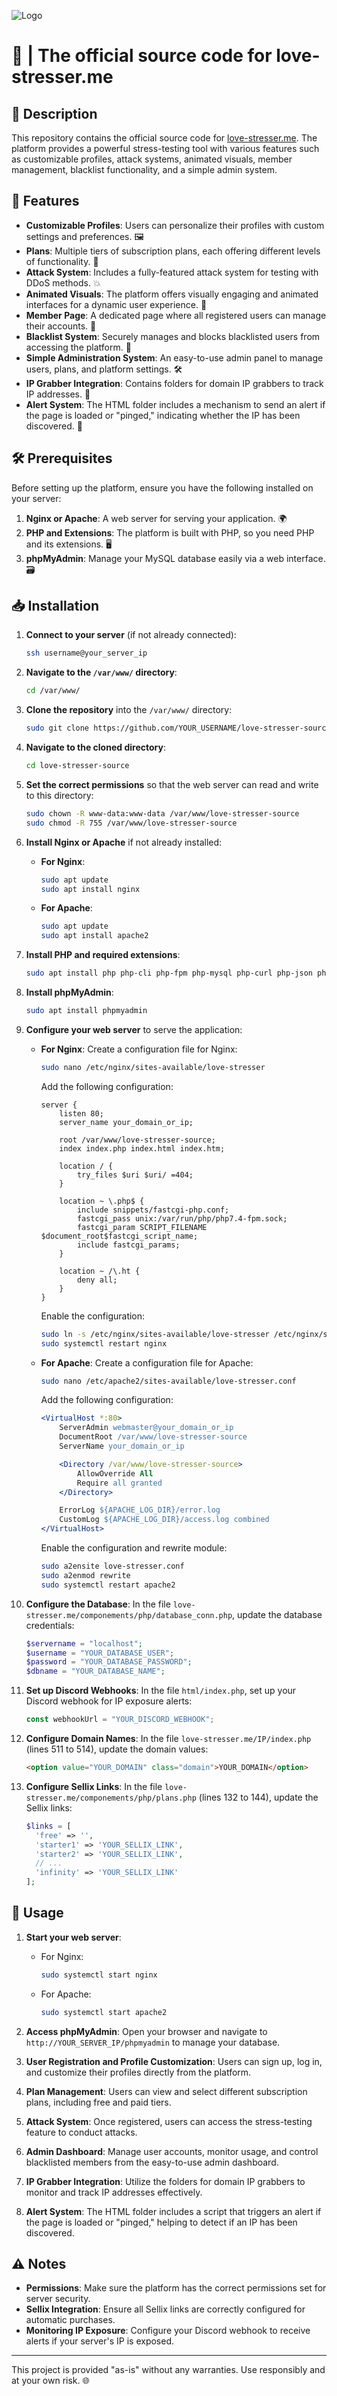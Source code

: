 
![Logo](https://i.ibb.co/d5TBCCz/logo.png)


# 📃 | The official source code for love-stresser.me

## 📜 Description

This repository contains the official source code for [love-stresser.me](https://love-stresser.me). The platform provides a powerful stress-testing tool with various features such as customizable profiles, attack systems, animated visuals, member management, blacklist functionality, and a simple admin system.

## 🚀 Features

- **Customizable Profiles**: Users can personalize their profiles with custom settings and preferences. 🖼️
- **Plans**: Multiple tiers of subscription plans, each offering different levels of functionality. 💼
- **Attack System**: Includes a fully-featured attack system for testing with DDoS methods. 💥
- **Animated Visuals**: The platform offers visually engaging and animated interfaces for a dynamic user experience. 🎨
- **Member Page**: A dedicated page where all registered users can manage their accounts. 👥
- **Blacklist System**: Securely manages and blocks blacklisted users from accessing the platform. 🚫
- **Simple Administration System**: An easy-to-use admin panel to manage users, plans, and platform settings. 🛠️
- **IP Grabber Integration**: Contains folders for domain IP grabbers to track IP addresses. 📡
- **Alert System**: The HTML folder includes a mechanism to send an alert if the page is loaded or "pinged," indicating whether the IP has been discovered. 🚨

## 🛠️ Prerequisites

Before setting up the platform, ensure you have the following installed on your server:

1. **Nginx or Apache**: A web server for serving your application. 🌍
2. **PHP and Extensions**: The platform is built with PHP, so you need PHP and its extensions. 🖥️
3. **phpMyAdmin**: Manage your MySQL database easily via a web interface. 🗃️

## 📥 Installation

1. **Connect to your server** (if not already connected):
    ```bash
    ssh username@your_server_ip
    ```

2. **Navigate to the `/var/www/` directory**:
    ```bash
    cd /var/www/
    ```

3. **Clone the repository** into the `/var/www/` directory:
    ```bash
    sudo git clone https://github.com/YOUR_USERNAME/love-stresser-source.git
    ```

4. **Navigate to the cloned directory**:
    ```bash
    cd love-stresser-source
    ```

5. **Set the correct permissions** so that the web server can read and write to this directory:
    ```bash
    sudo chown -R www-data:www-data /var/www/love-stresser-source
    sudo chmod -R 755 /var/www/love-stresser-source
    ```

6. **Install Nginx or Apache** if not already installed:
    - **For Nginx**:
      ```bash
      sudo apt update
      sudo apt install nginx
      ```

    - **For Apache**:
      ```bash
      sudo apt update
      sudo apt install apache2
      ```

7. **Install PHP and required extensions**:
    ```bash
    sudo apt install php php-cli php-fpm php-mysql php-curl php-json php-gd php-mbstring
    ```

8. **Install phpMyAdmin**:
    ```bash
    sudo apt install phpmyadmin
    ```

9. **Configure your web server** to serve the application:

   - **For Nginx**:
     Create a configuration file for Nginx:
     ```bash
     sudo nano /etc/nginx/sites-available/love-stresser
     ```
     Add the following configuration:
     ```nginx
     server {
         listen 80;
         server_name your_domain_or_ip;

         root /var/www/love-stresser-source;
         index index.php index.html index.htm;

         location / {
             try_files $uri $uri/ =404;
         }

         location ~ \.php$ {
             include snippets/fastcgi-php.conf;
             fastcgi_pass unix:/var/run/php/php7.4-fpm.sock;
             fastcgi_param SCRIPT_FILENAME $document_root$fastcgi_script_name;
             include fastcgi_params;
         }

         location ~ /\.ht {
             deny all;
         }
     }
     ```

     Enable the configuration:
     ```bash
     sudo ln -s /etc/nginx/sites-available/love-stresser /etc/nginx/sites-enabled/
     sudo systemctl restart nginx
     ```

   - **For Apache**:
     Create a configuration file for Apache:
     ```bash
     sudo nano /etc/apache2/sites-available/love-stresser.conf
     ```
     Add the following configuration:
     ```apache
     <VirtualHost *:80>
         ServerAdmin webmaster@your_domain_or_ip
         DocumentRoot /var/www/love-stresser-source
         ServerName your_domain_or_ip

         <Directory /var/www/love-stresser-source>
             AllowOverride All
             Require all granted
         </Directory>

         ErrorLog ${APACHE_LOG_DIR}/error.log
         CustomLog ${APACHE_LOG_DIR}/access.log combined
     </VirtualHost>
     ```

     Enable the configuration and rewrite module:
     ```bash
     sudo a2ensite love-stresser.conf
     sudo a2enmod rewrite
     sudo systemctl restart apache2
     ```

10. **Configure the Database**:
    In the file `love-stresser.me/componements/php/database_conn.php`, update the database credentials:
    ```php
    $servername = "localhost";
    $username = "YOUR_DATABASE_USER";
    $password = "YOUR_DATABASE_PASSWORD";
    $dbname = "YOUR_DATABASE_NAME";
    ```

11. **Set up Discord Webhooks**:
    In the file `html/index.php`, set up your Discord webhook for IP exposure alerts:
    ```javascript
    const webhookUrl = "YOUR_DISCORD_WEBHOOK";
    ```

12. **Configure Domain Names**:
    In the file `love-stresser.me/IP/index.php` (lines 511 to 514), update the domain values:
    ```html
    <option value="YOUR_DOMAIN" class="domain">YOUR_DOMAIN</option>
    ```

13. **Configure Sellix Links**:
    In the file `love-stresser.me/componements/php/plans.php` (lines 132 to 144), update the Sellix links:
    ```php
    $links = [
      'free' => '',
      'starter1' => 'YOUR_SELLIX_LINK',
      'starter2' => 'YOUR_SELLIX_LINK',
      // ...
      'infinity' => 'YOUR_SELLIX_LINK'
    ];
    ```

## 🚀 Usage

1. **Start your web server**:
    - For Nginx:
      ```bash
      sudo systemctl start nginx
      ```
    - For Apache:
      ```bash
      sudo systemctl start apache2
      ```

2. **Access phpMyAdmin**:
    Open your browser and navigate to `http://YOUR_SERVER_IP/phpmyadmin` to manage your database.

3. **User Registration and Profile Customization**:
    Users can sign up, log in, and customize their profiles directly from the platform.

4. **Plan Management**:
    Users can view and select different subscription plans, including free and paid tiers.

5. **Attack System**:
    Once registered, users can access the stress-testing feature to conduct attacks.

6. **Admin Dashboard**:
    Manage user accounts, monitor usage, and control blacklisted members from the easy-to-use admin dashboard.

7. **IP Grabber Integration**:
    Utilize the folders for domain IP grabbers to monitor and track IP addresses effectively.

8. **Alert System**:
    The HTML folder includes a script that triggers an alert if the page is loaded or "pinged," helping to detect if an IP has been discovered.

## ⚠️ Notes

- **Permissions**: Make sure the platform has the correct permissions set for server security.
- **Sellix Integration**: Ensure all Sellix links are correctly configured for automatic purchases.
- **Monitoring IP Exposure**: Configure your Discord webhook to receive alerts if your server's IP is exposed.

---

This project is provided "as-is" without any warranties. Use responsibly and at your own risk. 🌐
